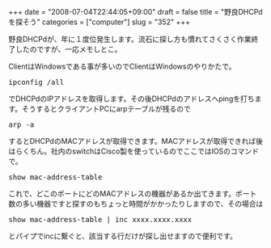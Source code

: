 +++
date = "2008-07-04T22:44:05+09:00"
draft = false
title = "野良DHCPdを探そう"
categories = ["computer"]
slug = "352"
+++

野良DHCPdが、年に１度位発生します。流石に探し方も慣れてさくさく作業終了したのですが、一応メモしとこ。

ClientはWindowsである事が多いのでClientはWindowsのやりかたで。

<pre>ipconfig /all</pre>

でDHCPdのIPアドレスを取得します。その後DHCPdのアドレスへpingを打ちます。そうするとクライアントPCにarpテーブルが残るので

<pre>arp -a</pre>

するとDHCPdのMACアドレスが取得できます。MACアドレスが取得できれば後はらくちん。社内のswitchはCisco製を使っているのでここではIOSのコマンドで。

<pre>show mac-address-table</pre>

これで、どこのポートにどのMACアドレスの機器があるか出てきます。ポート数の多い機器ですと探すのもちょっと時間がかかったりしますので、その場合は

<pre>show mac-address-table | inc xxxx.xxxx.xxxx</pre>

とパイプでincに繋ぐと、該当する行だけが探し出せますので便利です。
